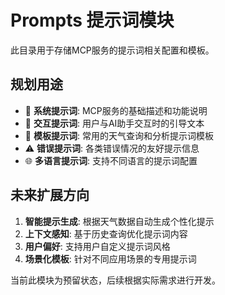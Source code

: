 # Prompts 提示词模块

此目录用于存储MCP服务的提示词相关配置和模板。

## 规划用途

- 🤖 **系统提示词**: MCP服务的基础描述和功能说明
- 💬 **交互提示词**: 用户与AI助手交互时的引导文本
- 📝 **模板提示词**: 常用的天气查询和分析提示词模板
- ⚠️ **错误提示词**: 各类错误情况的友好提示信息
- 🌐 **多语言提示词**: 支持不同语言的提示词配置

## 未来扩展方向

1. **智能提示生成**: 根据天气数据自动生成个性化提示
2. **上下文感知**: 基于历史查询优化提示词内容
3. **用户偏好**: 支持用户自定义提示词风格
4. **场景化模板**: 针对不同应用场景的专用提示词

当前此模块为预留状态，后续根据实际需求进行开发。